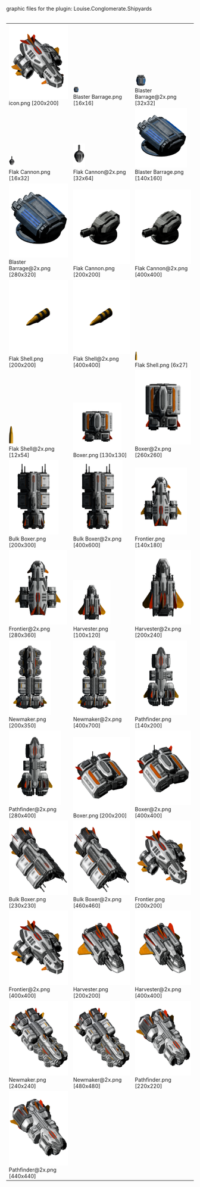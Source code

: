 graphic files for the plugin: Louise.Conglomerate.Shipyards<br>
<br>
<table>
	<tr valign="bottom">
		<td><a href="https://github.com/LixiChronikouOriou/ES-plugins/blob/main/myplugins/Louise.Conglomerate.Shipyards/icon.png"><img src="https://raw.githubusercontent.com/LixiChronikouOriou/ES-plugins/refs/heads/main/myplugins/Louise.Conglomerate.Shipyards/icon.png" width="200" height="200"></a><br>
		icon.png [200x200]</td>
		<td><a href="https://github.com/LixiChronikouOriou/ES-plugins/blob/main/myplugins/Louise.Conglomerate.Shipyards/images/hardpoint/Blaster Barrage.png"><img src="https://raw.githubusercontent.com/LixiChronikouOriou/ES-plugins/refs/heads/main/myplugins/Louise.Conglomerate.Shipyards/images/hardpoint/Blaster Barrage.png" width="16" height="16"></a><br>
		Blaster Barrage.png [16x16]</td>
		<td><a href="https://github.com/LixiChronikouOriou/ES-plugins/blob/main/myplugins/Louise.Conglomerate.Shipyards/images/hardpoint/Blaster Barrage@2x.png"><img src="https://raw.githubusercontent.com/LixiChronikouOriou/ES-plugins/refs/heads/main/myplugins/Louise.Conglomerate.Shipyards/images/hardpoint/Blaster Barrage@2x.png" width="32" height="32"></a><br>
		Blaster Barrage@2x.png [32x32]</td>
	</tr>
	<tr valign="bottom">
		<td><a href="https://github.com/LixiChronikouOriou/ES-plugins/blob/main/myplugins/Louise.Conglomerate.Shipyards/images/hardpoint/Flak Cannon.png"><img src="https://raw.githubusercontent.com/LixiChronikouOriou/ES-plugins/refs/heads/main/myplugins/Louise.Conglomerate.Shipyards/images/hardpoint/Flak Cannon.png" width="16" height="32"></a><br>
		Flak Cannon.png [16x32]</td>
		<td><a href="https://github.com/LixiChronikouOriou/ES-plugins/blob/main/myplugins/Louise.Conglomerate.Shipyards/images/hardpoint/Flak Cannon@2x.png"><img src="https://raw.githubusercontent.com/LixiChronikouOriou/ES-plugins/refs/heads/main/myplugins/Louise.Conglomerate.Shipyards/images/hardpoint/Flak Cannon@2x.png" width="32" height="64"></a><br>
		Flak Cannon@2x.png [32x64]</td>
		<td><a href="https://github.com/LixiChronikouOriou/ES-plugins/blob/main/myplugins/Louise.Conglomerate.Shipyards/images/outfit/Blaster Barrage.png"><img src="https://raw.githubusercontent.com/LixiChronikouOriou/ES-plugins/refs/heads/main/myplugins/Louise.Conglomerate.Shipyards/images/outfit/Blaster Barrage.png" width="140" height="160"></a><br>
		Blaster Barrage.png [140x160]</td>
	</tr>
	<tr valign="bottom">
		<td><a href="https://github.com/LixiChronikouOriou/ES-plugins/blob/main/myplugins/Louise.Conglomerate.Shipyards/images/outfit/Blaster Barrage@2x.png"><img src="https://raw.githubusercontent.com/LixiChronikouOriou/ES-plugins/refs/heads/main/myplugins/Louise.Conglomerate.Shipyards/images/outfit/Blaster Barrage@2x.png" height="200"></a><br>
		Blaster Barrage@2x.png [280x320]</td>
		<td><a href="https://github.com/LixiChronikouOriou/ES-plugins/blob/main/myplugins/Louise.Conglomerate.Shipyards/images/outfit/Flak Cannon.png"><img src="https://raw.githubusercontent.com/LixiChronikouOriou/ES-plugins/refs/heads/main/myplugins/Louise.Conglomerate.Shipyards/images/outfit/Flak Cannon.png" width="200" height="200"></a><br>
		Flak Cannon.png [200x200]</td>
		<td><a href="https://github.com/LixiChronikouOriou/ES-plugins/blob/main/myplugins/Louise.Conglomerate.Shipyards/images/outfit/Flak Cannon@2x.png"><img src="https://raw.githubusercontent.com/LixiChronikouOriou/ES-plugins/refs/heads/main/myplugins/Louise.Conglomerate.Shipyards/images/outfit/Flak Cannon@2x.png" height="200"></a><br>
		Flak Cannon@2x.png [400x400]</td>
	</tr>
	<tr valign="bottom">
		<td><a href="https://github.com/LixiChronikouOriou/ES-plugins/blob/main/myplugins/Louise.Conglomerate.Shipyards/images/outfit/Flak Shell.png"><img src="https://raw.githubusercontent.com/LixiChronikouOriou/ES-plugins/refs/heads/main/myplugins/Louise.Conglomerate.Shipyards/images/outfit/Flak Shell.png" width="200" height="200"></a><br>
		Flak Shell.png [200x200]</td>
		<td><a href="https://github.com/LixiChronikouOriou/ES-plugins/blob/main/myplugins/Louise.Conglomerate.Shipyards/images/outfit/Flak Shell@2x.png"><img src="https://raw.githubusercontent.com/LixiChronikouOriou/ES-plugins/refs/heads/main/myplugins/Louise.Conglomerate.Shipyards/images/outfit/Flak Shell@2x.png" height="200"></a><br>
		Flak Shell@2x.png [400x400]</td>
		<td><a href="https://github.com/LixiChronikouOriou/ES-plugins/blob/main/myplugins/Louise.Conglomerate.Shipyards/images/projectile/Flak Shell.png"><img src="https://raw.githubusercontent.com/LixiChronikouOriou/ES-plugins/refs/heads/main/myplugins/Louise.Conglomerate.Shipyards/images/projectile/Flak Shell.png" width="6" height="27"></a><br>
		Flak Shell.png [6x27]</td>
	</tr>
	<tr valign="bottom">
		<td><a href="https://github.com/LixiChronikouOriou/ES-plugins/blob/main/myplugins/Louise.Conglomerate.Shipyards/images/projectile/Flak Shell@2x.png"><img src="https://raw.githubusercontent.com/LixiChronikouOriou/ES-plugins/refs/heads/main/myplugins/Louise.Conglomerate.Shipyards/images/projectile/Flak Shell@2x.png" width="12" height="54"></a><br>
		Flak Shell@2x.png [12x54]</td>
		<td><a href="https://github.com/LixiChronikouOriou/ES-plugins/blob/main/myplugins/Louise.Conglomerate.Shipyards/images/ship/Boxer.png"><img src="https://raw.githubusercontent.com/LixiChronikouOriou/ES-plugins/refs/heads/main/myplugins/Louise.Conglomerate.Shipyards/images/ship/Boxer.png" width="130" height="130"></a><br>
		Boxer.png [130x130]</td>
		<td><a href="https://github.com/LixiChronikouOriou/ES-plugins/blob/main/myplugins/Louise.Conglomerate.Shipyards/images/ship/Boxer@2x.png"><img src="https://raw.githubusercontent.com/LixiChronikouOriou/ES-plugins/refs/heads/main/myplugins/Louise.Conglomerate.Shipyards/images/ship/Boxer@2x.png" height="200"></a><br>
		Boxer@2x.png [260x260]</td>
	</tr>
	<tr valign="bottom">
		<td><a href="https://github.com/LixiChronikouOriou/ES-plugins/blob/main/myplugins/Louise.Conglomerate.Shipyards/images/ship/Bulk Boxer.png"><img src="https://raw.githubusercontent.com/LixiChronikouOriou/ES-plugins/refs/heads/main/myplugins/Louise.Conglomerate.Shipyards/images/ship/Bulk Boxer.png" height="200"></a><br>
		Bulk Boxer.png [200x300]</td>
		<td><a href="https://github.com/LixiChronikouOriou/ES-plugins/blob/main/myplugins/Louise.Conglomerate.Shipyards/images/ship/Bulk Boxer@2x.png"><img src="https://raw.githubusercontent.com/LixiChronikouOriou/ES-plugins/refs/heads/main/myplugins/Louise.Conglomerate.Shipyards/images/ship/Bulk Boxer@2x.png" height="200"></a><br>
		Bulk Boxer@2x.png [400x600]</td>
		<td><a href="https://github.com/LixiChronikouOriou/ES-plugins/blob/main/myplugins/Louise.Conglomerate.Shipyards/images/ship/Frontier.png"><img src="https://raw.githubusercontent.com/LixiChronikouOriou/ES-plugins/refs/heads/main/myplugins/Louise.Conglomerate.Shipyards/images/ship/Frontier.png" width="140" height="180"></a><br>
		Frontier.png [140x180]</td>
	</tr>
	<tr valign="bottom">
		<td><a href="https://github.com/LixiChronikouOriou/ES-plugins/blob/main/myplugins/Louise.Conglomerate.Shipyards/images/ship/Frontier@2x.png"><img src="https://raw.githubusercontent.com/LixiChronikouOriou/ES-plugins/refs/heads/main/myplugins/Louise.Conglomerate.Shipyards/images/ship/Frontier@2x.png" height="200"></a><br>
		Frontier@2x.png [280x360]</td>
		<td><a href="https://github.com/LixiChronikouOriou/ES-plugins/blob/main/myplugins/Louise.Conglomerate.Shipyards/images/ship/Harvester.png"><img src="https://raw.githubusercontent.com/LixiChronikouOriou/ES-plugins/refs/heads/main/myplugins/Louise.Conglomerate.Shipyards/images/ship/Harvester.png" width="100" height="120"></a><br>
		Harvester.png [100x120]</td>
		<td><a href="https://github.com/LixiChronikouOriou/ES-plugins/blob/main/myplugins/Louise.Conglomerate.Shipyards/images/ship/Harvester@2x.png"><img src="https://raw.githubusercontent.com/LixiChronikouOriou/ES-plugins/refs/heads/main/myplugins/Louise.Conglomerate.Shipyards/images/ship/Harvester@2x.png" height="200"></a><br>
		Harvester@2x.png [200x240]</td>
	</tr>
	<tr valign="bottom">
		<td><a href="https://github.com/LixiChronikouOriou/ES-plugins/blob/main/myplugins/Louise.Conglomerate.Shipyards/images/ship/Newmaker.png"><img src="https://raw.githubusercontent.com/LixiChronikouOriou/ES-plugins/refs/heads/main/myplugins/Louise.Conglomerate.Shipyards/images/ship/Newmaker.png" height="200"></a><br>
		Newmaker.png [200x350]</td>
		<td><a href="https://github.com/LixiChronikouOriou/ES-plugins/blob/main/myplugins/Louise.Conglomerate.Shipyards/images/ship/Newmaker@2x.png"><img src="https://raw.githubusercontent.com/LixiChronikouOriou/ES-plugins/refs/heads/main/myplugins/Louise.Conglomerate.Shipyards/images/ship/Newmaker@2x.png" height="200"></a><br>
		Newmaker@2x.png [400x700]</td>
		<td><a href="https://github.com/LixiChronikouOriou/ES-plugins/blob/main/myplugins/Louise.Conglomerate.Shipyards/images/ship/Pathfinder.png"><img src="https://raw.githubusercontent.com/LixiChronikouOriou/ES-plugins/refs/heads/main/myplugins/Louise.Conglomerate.Shipyards/images/ship/Pathfinder.png" width="140" height="200"></a><br>
		Pathfinder.png [140x200]</td>
	</tr>
	<tr valign="bottom">
		<td><a href="https://github.com/LixiChronikouOriou/ES-plugins/blob/main/myplugins/Louise.Conglomerate.Shipyards/images/ship/Pathfinder@2x.png"><img src="https://raw.githubusercontent.com/LixiChronikouOriou/ES-plugins/refs/heads/main/myplugins/Louise.Conglomerate.Shipyards/images/ship/Pathfinder@2x.png" height="200"></a><br>
		Pathfinder@2x.png [280x400]</td>
		<td><a href="https://github.com/LixiChronikouOriou/ES-plugins/blob/main/myplugins/Louise.Conglomerate.Shipyards/images/thumbnail/Boxer.png"><img src="https://raw.githubusercontent.com/LixiChronikouOriou/ES-plugins/refs/heads/main/myplugins/Louise.Conglomerate.Shipyards/images/thumbnail/Boxer.png" width="200" height="200"></a><br>
		Boxer.png [200x200]</td>
		<td><a href="https://github.com/LixiChronikouOriou/ES-plugins/blob/main/myplugins/Louise.Conglomerate.Shipyards/images/thumbnail/Boxer@2x.png"><img src="https://raw.githubusercontent.com/LixiChronikouOriou/ES-plugins/refs/heads/main/myplugins/Louise.Conglomerate.Shipyards/images/thumbnail/Boxer@2x.png" height="200"></a><br>
		Boxer@2x.png [400x400]</td>
	</tr>
	<tr valign="bottom">
		<td><a href="https://github.com/LixiChronikouOriou/ES-plugins/blob/main/myplugins/Louise.Conglomerate.Shipyards/images/thumbnail/Bulk Boxer.png"><img src="https://raw.githubusercontent.com/LixiChronikouOriou/ES-plugins/refs/heads/main/myplugins/Louise.Conglomerate.Shipyards/images/thumbnail/Bulk Boxer.png" height="200"></a><br>
		Bulk Boxer.png [230x230]</td>
		<td><a href="https://github.com/LixiChronikouOriou/ES-plugins/blob/main/myplugins/Louise.Conglomerate.Shipyards/images/thumbnail/Bulk Boxer@2x.png"><img src="https://raw.githubusercontent.com/LixiChronikouOriou/ES-plugins/refs/heads/main/myplugins/Louise.Conglomerate.Shipyards/images/thumbnail/Bulk Boxer@2x.png" height="200"></a><br>
		Bulk Boxer@2x.png [460x460]</td>
		<td><a href="https://github.com/LixiChronikouOriou/ES-plugins/blob/main/myplugins/Louise.Conglomerate.Shipyards/images/thumbnail/Frontier.png"><img src="https://raw.githubusercontent.com/LixiChronikouOriou/ES-plugins/refs/heads/main/myplugins/Louise.Conglomerate.Shipyards/images/thumbnail/Frontier.png" width="200" height="200"></a><br>
		Frontier.png [200x200]</td>
	</tr>
	<tr valign="bottom">
		<td><a href="https://github.com/LixiChronikouOriou/ES-plugins/blob/main/myplugins/Louise.Conglomerate.Shipyards/images/thumbnail/Frontier@2x.png"><img src="https://raw.githubusercontent.com/LixiChronikouOriou/ES-plugins/refs/heads/main/myplugins/Louise.Conglomerate.Shipyards/images/thumbnail/Frontier@2x.png" height="200"></a><br>
		Frontier@2x.png [400x400]</td>
		<td><a href="https://github.com/LixiChronikouOriou/ES-plugins/blob/main/myplugins/Louise.Conglomerate.Shipyards/images/thumbnail/Harvester.png"><img src="https://raw.githubusercontent.com/LixiChronikouOriou/ES-plugins/refs/heads/main/myplugins/Louise.Conglomerate.Shipyards/images/thumbnail/Harvester.png" width="200" height="200"></a><br>
		Harvester.png [200x200]</td>
		<td><a href="https://github.com/LixiChronikouOriou/ES-plugins/blob/main/myplugins/Louise.Conglomerate.Shipyards/images/thumbnail/Harvester@2x.png"><img src="https://raw.githubusercontent.com/LixiChronikouOriou/ES-plugins/refs/heads/main/myplugins/Louise.Conglomerate.Shipyards/images/thumbnail/Harvester@2x.png" height="200"></a><br>
		Harvester@2x.png [400x400]</td>
	</tr>
	<tr valign="bottom">
		<td><a href="https://github.com/LixiChronikouOriou/ES-plugins/blob/main/myplugins/Louise.Conglomerate.Shipyards/images/thumbnail/Newmaker.png"><img src="https://raw.githubusercontent.com/LixiChronikouOriou/ES-plugins/refs/heads/main/myplugins/Louise.Conglomerate.Shipyards/images/thumbnail/Newmaker.png" height="200"></a><br>
		Newmaker.png [240x240]</td>
		<td><a href="https://github.com/LixiChronikouOriou/ES-plugins/blob/main/myplugins/Louise.Conglomerate.Shipyards/images/thumbnail/Newmaker@2x.png"><img src="https://raw.githubusercontent.com/LixiChronikouOriou/ES-plugins/refs/heads/main/myplugins/Louise.Conglomerate.Shipyards/images/thumbnail/Newmaker@2x.png" height="200"></a><br>
		Newmaker@2x.png [480x480]</td>
		<td><a href="https://github.com/LixiChronikouOriou/ES-plugins/blob/main/myplugins/Louise.Conglomerate.Shipyards/images/thumbnail/Pathfinder.png"><img src="https://raw.githubusercontent.com/LixiChronikouOriou/ES-plugins/refs/heads/main/myplugins/Louise.Conglomerate.Shipyards/images/thumbnail/Pathfinder.png" height="200"></a><br>
		Pathfinder.png [220x220]</td>
	</tr>
	<tr valign="bottom">
		<td><a href="https://github.com/LixiChronikouOriou/ES-plugins/blob/main/myplugins/Louise.Conglomerate.Shipyards/images/thumbnail/Pathfinder@2x.png"><img src="https://raw.githubusercontent.com/LixiChronikouOriou/ES-plugins/refs/heads/main/myplugins/Louise.Conglomerate.Shipyards/images/thumbnail/Pathfinder@2x.png" height="200"></a><br>
		Pathfinder@2x.png [440x440]</td>
		<td></td>
		<td></td>
	</tr>
</table>
